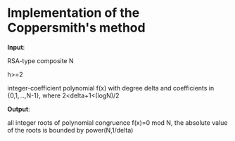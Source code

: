 # Implementation of the Coppersmith's method

**Input**:

RSA-type composite N 

h>=2

integer-coefficient polynomial f(x) with degree delta and coefficients in {0,1,...,N-1}, where 2<delta+1<(logN)/2

**Output**: 

all integer roots of polynomial congruence f(x)=0 mod N, the absolute value of the roots is bounded by power(N,1/delta)
